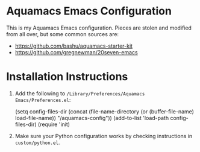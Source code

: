 # Aquamacs Emacs Configuration #

This is my Aquamacs Emacs configuration. Pieces are stolen and modified from all over, but some common sources are:

* https://github.com/bashu/aquamacs-starter-kit
* https://github.com/gregnewman/20seven-emacs

# Installation Instructions #

1. Add the following to `/Library/Preferences/Aquamacs Emacs/Preferences.el`:


    (setq config-files-dir (concat (file-name-directory
      (or (buffer-file-name) load-file-name)) "/aquamacs-config"))
    (add-to-list 'load-path config-files-dir)
    (require 'init)


2. Make sure your Python configuration works by checking instructions in `custom/python.el`.
